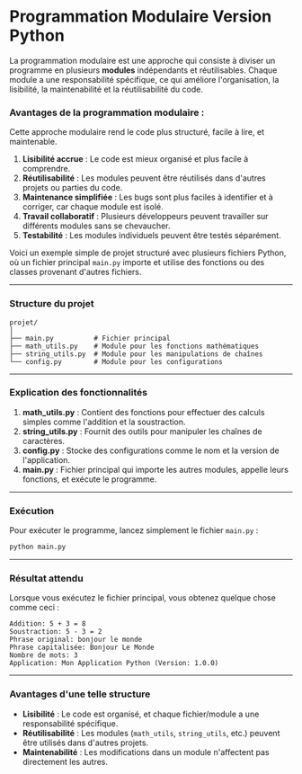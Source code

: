 # Programmation Modulaire Version Python
La programmation modulaire est une approche qui consiste à diviser un programme en plusieurs **modules** indépendants et réutilisables. Chaque module a une responsabilité spécifique, ce qui améliore l'organisation, la lisibilité, la maintenabilité et la réutilisabilité du code.
### **Avantages de la programmation modulaire :**
Cette approche modulaire rend le code plus structuré, facile à lire, et maintenable.

1. **Lisibilité accrue** : Le code est mieux organisé et plus facile à comprendre.
2. **Réutilisabilité** : Les modules peuvent être réutilisés dans d'autres projets ou parties du code.
3. **Maintenance simplifiée** : Les bugs sont plus faciles à identifier et à corriger, car chaque module est isolé.
4. **Travail collaboratif** : Plusieurs développeurs peuvent travailler sur différents modules sans se chevaucher.
5. **Testabilité** : Les modules individuels peuvent être testés séparément.
   
Voici un exemple simple de projet structuré avec plusieurs fichiers Python, où un fichier principal `main.py` importe et utilise des fonctions ou des classes provenant d'autres fichiers.

---

### Structure du projet

```
projet/
│
├── main.py          # Fichier principal
├── math_utils.py    # Module pour les fonctions mathématiques
├── string_utils.py  # Module pour les manipulations de chaînes
└── config.py        # Module pour les configurations
```

---

### Explication des fonctionnalités

1. **math_utils.py** : Contient des fonctions pour effectuer des calculs simples comme l'addition et la soustraction.
2. **string_utils.py** : Fournit des outils pour manipuler les chaînes de caractères.
3. **config.py** : Stocke des configurations comme le nom et la version de l'application.
4. **main.py** : Fichier principal qui importe les autres modules, appelle leurs fonctions, et exécute le programme.

---

### Exécution
Pour exécuter le programme, lancez simplement le fichier `main.py` :
```bash
python main.py
```

---

### Résultat attendu
Lorsque vous exécutez le fichier principal, vous obtenez quelque chose comme ceci :
```
Addition: 5 + 3 = 8
Soustraction: 5 - 3 = 2
Phrase original: bonjour le monde
Phrase capitalisée: Bonjour Le Monde
Nombre de mots: 3
Application: Mon Application Python (Version: 1.0.0)
```

---

### Avantages d'une telle structure
- **Lisibilité** : Le code est organisé, et chaque fichier/module a une responsabilité spécifique.
- **Réutilisabilité** : Les modules (`math_utils`, `string_utils`, etc.) peuvent être utilisés dans d'autres projets.
- **Maintenabilité** : Les modifications dans un module n'affectent pas directement les autres.
